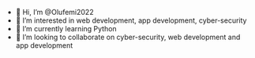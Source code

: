 - 👋 Hi, I’m @Olufemi2022
- 👀 I’m interested in web development, app development, cyber-security
- 🌱 I’m currently learning Python
- 💞️ I’m looking to collaborate on cyber-security, web development and app development

<!---
Olufemi2022/Olufemi2022 is a ✨ special ✨ repository because its `README.md` (this file) appears on your GitHub profile.
You can click the Preview link to take a look at your changes.
--->
